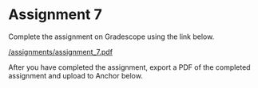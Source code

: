 <!--meta exposure: initial -->
<!--meta assessmentFormat: ProblemSet -->
<!--meta submissionVia: GradeScope -->
<!--meta instructionType: specific -->
<!--meta submissionFormatFlexibility: no -->
<!--meta submissionTopicFlexibility: no -->
<!--meta rubricAvailable: no -->
<!--meta rubricShared: no -->
<!--meta groupWork: no -->
<!--meta automatedGrading: 100 -->
<!--meta studentInstructionsLink: /assignments/assignment_7.pdf -->
<!--meta topics: counting systems, divisors -->

# Assignment 7

Complete the assignment on Gradescope using the link below.

[/assignments/assignment_7.pdf](/assignments/assignment_7.pdf)

After you have completed the assignment, export a PDF of the completed assignment
and upload to Anchor below.
